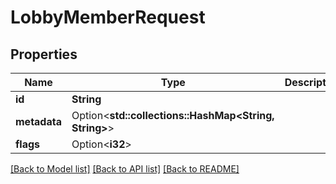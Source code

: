 # LobbyMemberRequest

## Properties

Name | Type | Description | Notes
------------ | ------------- | ------------- | -------------
**id** | **String** |  | 
**metadata** | Option<**std::collections::HashMap<String, String>**> |  | [optional]
**flags** | Option<**i32**> |  | [optional]

[[Back to Model list]](../README.md#documentation-for-models) [[Back to API list]](../README.md#documentation-for-api-endpoints) [[Back to README]](../README.md)


